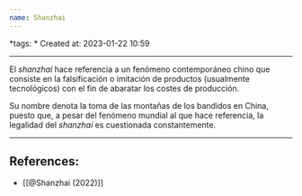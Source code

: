 ```yaml
---
name: Shanzhai 
---
```

*tags: *
Created at: 2023-01-22 10:59

---

El *shanzhai* hace referencia a un fenómeno contemporáneo chino que consiste en la falsificación o imitación de productos (usualmente tecnológicos) con el fin de abaratar los costes de producción.

Su nombre denota la toma de las montañas de los bandidos en China, puesto que, a pesar del fenómeno mundial al que hace referencia, la legalidad del *shanzhai* es cuestionada constantemente.

---
## References:
- [[@Shanzhai (2022)]]
